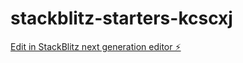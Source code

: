 # stackblitz-starters-kcscxj

[Edit in StackBlitz next generation editor ⚡️](https://stackblitz.com/~/github.com/vanessaw08/stackblitz-starters-kcscxj)